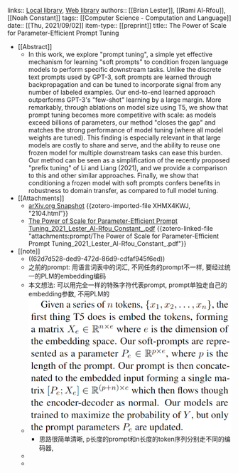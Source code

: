 links:: [Local library](zotero://select/library/items/WK99LZGV), [Web library](https://www.zotero.org/users/9034808/items/WK99LZGV)
authors:: [[Brian Lester]], [[Rami Al-Rfou]], [[Noah Constant]]
tags:: [[Computer Science - Computation and Language]]
date:: [[Thu, 2021/09/02]]
item-type:: [[preprint]]
title:: The Power of Scale for Parameter-Efficient Prompt Tuning

- [[Abstract]]
	- In this work, we explore "prompt tuning", a simple yet effective mechanism for learning "soft prompts" to condition frozen language models to perform specific downstream tasks. Unlike the discrete text prompts used by GPT-3, soft prompts are learned through backpropagation and can be tuned to incorporate signal from any number of labeled examples. Our end-to-end learned approach outperforms GPT-3's "few-shot" learning by a large margin. More remarkably, through ablations on model size using T5, we show that prompt tuning becomes more competitive with scale: as models exceed billions of parameters, our method "closes the gap" and matches the strong performance of model tuning (where all model weights are tuned). This finding is especially relevant in that large models are costly to share and serve, and the ability to reuse one frozen model for multiple downstream tasks can ease this burden. Our method can be seen as a simplification of the recently proposed "prefix tuning" of Li and Liang (2021), and we provide a comparison to this and other similar approaches. Finally, we show that conditioning a frozen model with soft prompts confers benefits in robustness to domain transfer, as compared to full model tuning.
- [[Attachments]]
	- [arXiv.org Snapshot](https://arxiv.org/abs/2104.08691) {{zotero-imported-file XHMX4KWJ, "2104.html"}}
	- [The Power of Scale for Parameter-Efficient Prompt Tuning_2021_Lester_Al-Rfou_Constant_.pdf](zotero://select/library/items/5GYNRRRT) {{zotero-linked-file "attachments:prompt/The Power of Scale for Parameter-Efficient Prompt Tuning_2021_Lester_Al-Rfou_Constant_.pdf"}}
- [[note]]
	- ((62d7d528-ded9-472d-86d9-cdfaf945f6ed))
	- 之前的prompt: 用语言词表中的词汇, 不同任务的prompt不一样, 要经过统一的PLM的embedding编码
	- 本文想法: 可以用完全一样的特殊字符代表prompt, prompt单独走自己的embedding参数, 不用PLM的
	- ![image.png](../assets/image_1658313210065_0.png)
		- 思路很简单清晰, p长度的prompt和n长度的token序列分别走不同的编码器,
	-
	-